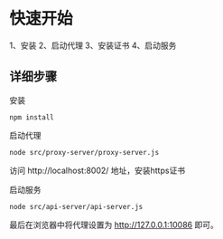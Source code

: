 # 快速开始

1、安装
2、启动代理
3、安装证书
4、启动服务

## 详细步骤

安装

```
npm install 
```

启动代理

```
node src/proxy-server/proxy-server.js
```

访问 http://localhost:8002/ 地址，安装https证书

启动服务

```
node src/api-server/api-server.js
```


最后在浏览器中将代理设置为 http://127.0.0.1:10086 即可。
